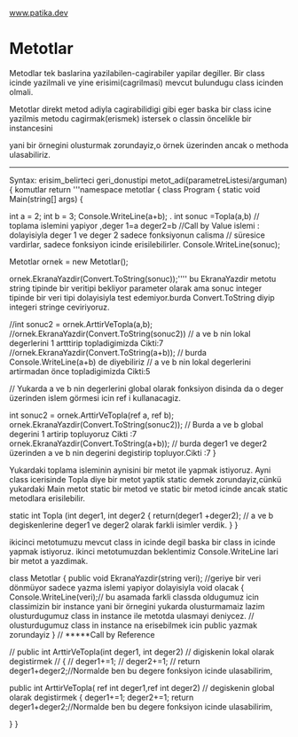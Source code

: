 www.patika.dev
# Metotlar

Metodlar tek baslarina yazilabilen-cagirabiler yapilar degiller. Bir class icinde yazilmali ve yine erisimi(cagrilmasi)  mevcut bulundugu class icinden olmali.

Metotlar direkt metod adiyla cagirabilidigi gibi  eger baska bir class icine yazilmis metodu cagirmak(erismek) istersek o classin öncelikle bir instancesini 

yani bir örnegini olusturmak zorundayiz,o örnek üzerinden ancak o methoda ulasabiliriz.

--------------------------------------

 Syntax: erisim_belirteci geri_donustipi metot_adi(parametreListesi/arguman) {
                                                                komutlar
                                                                return
'''namespace metotlar
{
 class Program
 {
 static void Main(string[] args)
{

int a = 2;
int b = 3;
Console.WriteLine(a+b);
.
 int sonuc =Topla(a,b)          // toplama islemini yapiyor ,deger 1=a deger2=b //Call by Value islemi : dolayisiyla deger 1 ve deger 2 sadece fonksiyonun calisma                                       // süresice vardirlar, sadece fonksiyon icinde erisilebilirler.
Console.WriteLine(sonuc);
 
Metotlar ornek = new Metotlar();

ornek.EkranaYazdir(Convert.ToString(sonuc));''''
bu EkranaYazdir metotu string tipinde bir veritipi bekliyor parameter olarak ama sonuc integer tipinde bir veri tipi
dolayisiyla test edemiyor.burda Convert.ToString diyip integeri stringe ceviriyoruz.

//int sonuc2 = ornek.ArttirVeTopla(a,b); 
//ornek.EkranaYazdir(Convert.ToString(sonuc2)) //  a ve b nin lokal degerlerini 1 artttirip topladigimizda Cikti:7
//ornek.EkranaYazdir(Convert.ToString(a+b));  // burda Console.WriteLine(a+b) de diyebiliriz // a ve b nin lokal degerlerini artirmadan önce topladigimizda Cikti:5

// Yukarda a ve b nin degerlerini global olarak fonksiyon disinda da o deger üzerinden islem görmesi icin ref i kullanacagiz.

 int sonuc2 = ornek.ArttirVeTopla(ref a, ref b); 
 ornek.EkranaYazdir(Convert.ToString(sonuc2));      // Burda a ve b global degerini 1 artirip topluyoruz  Cikti :7
 ornek.EkranaYazdir(Convert.ToString(a+b));        // burda deger1 ve deger2 üzerinden a ve b nin degerini degistirip topluyor.Cikti :7 
 }
  
Yukardaki toplama isleminin aynisini bir metot ile yapmak istiyoruz. Ayni class icerisinde Topla diye bir metot yaptik static demek zorundayiz,cünkü yukardaki Main metot static bir metod ve static bir metod icinde ancak static metodlara erisilebilir.
 
 static int Topla (int deger1, int deger2
 {
 return(deger1 +deger2);           // a ve b degiskenlerine deger1 ve deger2 olarak farkli isimler verdik.
 }
}

ikicinci metotumuzu mevcut class in icinde degil baska bir class in icinde yapmak istiyoruz. ikinci metotumuzdan beklentimiz Console.WriteLine lari bir metot a yazdimak.

class Metotlar
{ 
 public void EkranaYazdir(string veri);  //geriye bir veri dönmüyor sadece yazma islemi yapiyor dolayisiyla void olacak
{
Console.WriteLine(veri);// bu asamada farkli classda oldugumuz icin classimizin bir instance yani bir örnegini yukarda olusturmamaiz lazim olusturdugumuz class in instance ile metotda ulasmayi deniycez.
                        // olusturdugumuz class in instance na erisebilmek icin public yazmak zorundayiz
}
// *****Call by Reference 

// public int ArttirVeTopla(int deger1, int deger2) // digiskenin lokal olarak degistirmek
//   {
  // deger1+=1;
  // deger2+=1;
 // return deger1+deger2;//Normalde ben bu degere fonksiyon icinde ulasabilirim,


public int ArttirVeTopla( ref int deger1,ref int deger2) // degiskenin global olarak degistirmek 
   {
   deger1+=1;
   deger2+=1;
   return deger1+deger2;//Normalde ben bu degere fonksiyon icinde ulasabilirim,

   }
}


